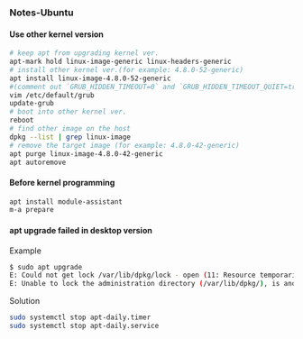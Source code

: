 ### Notes-Ubuntu  

#### Use other kernel version  
```bash
# keep apt from upgrading kernel ver.
apt-mark hold linux-image-generic linux-headers-generic
# install other kernel ver.(for example: 4.8.0-52-generic)
apt install linux-image-4.8.0-52-generic
#(comment out `GRUB_HIDDEN_TIMEOUT=0` and `GRUB_HIDDEN_TIMEOUT_QUIET=true`)
vim /etc/default/grub
update-grub
# boot into other kernel ver.
reboot
# find other image on the host
dpkg --list | grep linux-image
# remove the target image (for example: 4.8.0-42-generic)
apt purge linux-image-4.8.0-42-generic
apt autoremove
```
#### Before kernel programming  
```bash
apt install module-assistant
m-a prepare
```
#### apt upgrade failed in desktop version  
Example  
```bash
$ sudo apt upgrade
E: Could not get lock /var/lib/dpkg/lock - open (11: Resource temporarily unavailable)
E: Unable to lock the administration directory (/var/lib/dpkg/), is another process using it?
```
Solution  
```bash
sudo systemctl stop apt-daily.timer
sudo systemctl stop apt-daily.service
```
